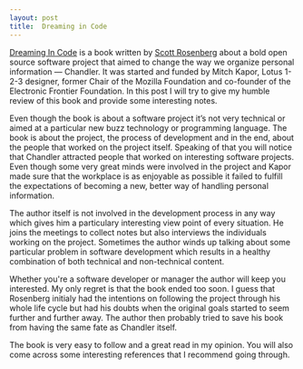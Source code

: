 ```yaml
---
layout: post
title:  Dreaming in Code
---
```


[Dreaming In Code][ref_link] is a book written by [Scott Rosenberg][author] about a bold open source software project that aimed to change the way we organize personal information — Chandler. It was started and funded by Mitch Kapor, Lotus 1-2-3 designer, former Chair of the Mozilla Foundation and co-founder of the Electronic Frontier Foundation. In this post I will try to give my humble review of this book and provide some interesting notes.

<!-- more start -->

Even though the book is about a software project it’s not very technical or aimed at a particular new buzz technology or programming language. The book is about the project, the process of development and in the end, about the people that worked on the project itself. Speaking of that you will notice that Chandler attracted people that worked on interesting software projects. Even though some very great minds were involved in the project and Kapor made sure that the workplace is as enjoyable as possible it failed to fulfill the expectations of becoming a new, better way of handling personal information.

The author itself is not involved in the development process in any way which gives him a particulary interesting view point of every situation. He joins the meetings to collect notes but also interviews the individuals working on the project. Sometimes the author winds up talking about some particular problem in software development which results in a healthy combination of both technical and non-technical content.

Whether you're a software developer or manager the author will keep you interested. My only regret is that the book ended too soon. I guess that Rosenberg initialy had the intentions on following the project through his whole life cycle but had his doubts when the original goals started to seem further and further away. The author then probably tried to save his book from having the same fate as Chandler itself.

The book is very easy to follow and a great read in my opinion. You will also come across some interesting references that I recommend going through.

<!-- more end -->

 [ref_link]: http://www.amazon.com/gp/product/B002RAR25C/ref=as_li_ss_tl?ie=UTF8&tag=randomshoutin-20&linkCode=as2&camp=1789&creative=390957&creativeASIN=B002RAR25C
 [author]: http://en.wikipedia.org/wiki/Scott_Rosenberg_(journalist)
